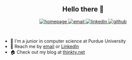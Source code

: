 <h2 align="center">
  Hello there 👋
</h2>
<p align="center">
  <a href="https://thinkty.net">
    <img
      src="https://img.shields.io/static/v1?style=flat-square&label=%20&message=Homepage&color=FF4500"
      alt="homepage"
    >
  </a>
  <a href="mailto:the.thinkty@gmail.com">
    <img
      src="https://img.shields.io/static/v1?style=flat-square&logo=gmail&label=%20&message=Email&color=fff"
      alt="email"
    >
  </a>
  <a href="https://www.linkedin.com/in/thinkty/">
    <img
      src="https://img.shields.io/static/v1?style=flat-square&logo=linkedin&label=%20&message=LinkedIn&color=0077B5"
      alt="linkedin"
    >
  </a>
  <a href="https://github.com/thinkty">
    <img
      src="https://img.shields.io/static/v1?style=flat-square&logo=github&label=%20&message=Github&color=181717"
      alt="github"
    >
  </a>
</p>
<br/>

- 🏫 I'm a junior in computer science at Purdue University
- 🤙 Reach me by [email](mailto:the.thinkty@gmail.com) or [LinkedIn](https://www.linkedin.com/in/thinkty/)
- 🏠 Check out my blog at [thinkty.net](https://thinkty.net/)
